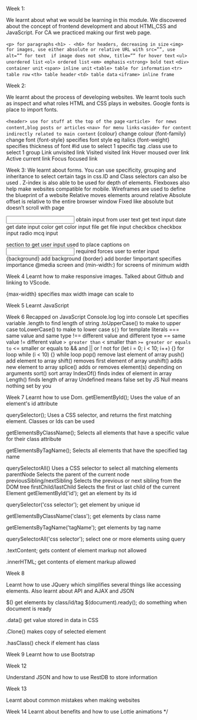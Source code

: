   Week 1:

We learnt about what we would be learning in this module. We discovered about the concept of frontend development and about HTML,CSS and JavaScript. For CA we practiced making our first web page.

`<p> for paragraphs`
`<h1> - <h6> for headers, decreasing in size`
`<img> for images, use either absolute or relative URL with src=””, use alt=”” for text  if image does not show, title=”” for hover text`
`<ul> unordered list`
`<ol> ordered list`
`<em> emphasis`
`<strong> bold text`
`<div> container unit`
`<span> inline unit`
`<table> table for information`
`<tr> table row`
`<th> table header`
`<td> table data`
`<iframe> inline frame`


Week 2:

We learnt about the process of developing websites. We learnt tools such as inspect and what roles HTML and CSS plays in websites. Google fonts is place to import fonts.

`<header> use for stuff at the top of the page`
`<article>  for news content,blog posts or articles`
`<nav> for menu links`
`<aside> for content indirectly related to main content`
{colour} change colour
{font-family} change font
{font-style} specifies font style eg italics
{font-weight} specifies thickness of font
#id use to select 1 specific tag
.class use to select 1 group
Link unvisited link
Visited visited link
Hover moused over link
Active current link
Focus focused link

Week 3: 
We learnt about forms. You can use specificity,  grouping and inheritance to select certain tags in css.ID and Class selectors can also be used . Z-index is also able to be used for depth of elements. Flexboxes also help make websites compatible for mobile. Wireframes are used to define the blueprint of a website
Relative moves elements around relative
Absolute offset is relative to the entire browser window
Fixed like absolute but doesn’t scroll with page

<input> obtain input from user
text get text input
date get date input
color get color input
file get file input
checkbox  checkbox input
radio mcq input
<form> section to get user input
<label> used to place captions on <input>
required forces user to enter input
{background} add background
{border} add border
!important specifies importance
@media screen and (min-width:) for screens of minimum width

Week 4
Learnt how to make responsive images. Talked about Github and linking to VScode.

{max-width} specifies max width image can scale to

Week 5 
Learnt JavaScript

Week 6
Recapped on JavaScript
Console.log log into console
Let specifies variable
.length to find length of string
.toUpperCase() to make to upper case
toLowerCase() to make to lower case
`${}` for template literals
=== same value and same type
!== different value and different tyoe
== same value 
!= different value
`> greater than`
< smaller than
`>= greater or equals to`
<= smaller or equals to
&& and
|| or
! not
for (let i = 0; i < 10; i++) {} for loop
while (i < 10) {} while loop
pop() remove last element of array
push() add element to array
shift() removes first element of array
unshift() adds new element to array
splice() adds or removes element(s) depending on arguments
sort() sort array
IndexOf() finds index of element in array
Length() finds length of array
Undefined means false set by JS
Null means nothing set by you

Week 7
Learnt how to use Dom.
getElementById(); 
Uses the value of an element's id attribute

querySelector();
Uses a CSS selector, and returns the first
matching element. Classes or Ids can be
used


getElementsByClassName();
Selects all elements that have a specific
value for their class attribute

getElementsByTagName();
Selects all elements that have the specified
tag name

querySelectorAll()
Uses a CSS selector to select all matching
elements
parentNode
Selects the parent of the current node
previousSibling/nextSibling
Selects the previous or next sibling from the
DOM tree
firstChild/lastChild
Selects the first or last child of the current
Element
getElementById('id'); get an element by its id

querySelector('css selector'); get element by unique id

getElementsByClassName('class'); get elements by class name

getElementsByTagName('tagName'); get elements by tag name

querySelectorAll('css selector'); select one or more elements using query

<element>.textContent; gets content of element markup not allowed

<element>.innerHTML; get contents of element markup allowed

Week 8

Learnt how to use JQuery which simplifies several things like accessing elements. Also learnt about API and AJAX and JSON

$() get elements by class/id/tag
$(document).ready(); do something when document is ready

.data() get value stored in data in CSS

.Clone() makes copy of selected element

.hasClass() check if element has class

Week 9
Learnt how to use Bootstrap

Week 12

Understand JSON and how to use RestDB to store information

Week 13

Learnt about common mistakes when making websites

Week 14
Learnt about benefits and how to use Lottie animations */
